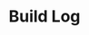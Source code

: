 ---
title: "Build Log"
subtitle: ""
# meta description
description: "Project Progress and Update Posts"
draft: false
---